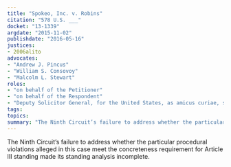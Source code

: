 ```yaml
---
title: "Spokeo, Inc. v. Robins"
citation: "578 U.S. ___"
docket: "13-1339"
argdate: "2015-11-02"
publishdate: "2016-05-16"
justices:
- 2006alito
advocates:
- "Andrew J. Pincus"
- "William S. Consovoy"
- "Malcolm L. Stewart"
roles:
- "on behalf of the Petitioner"
- "on behalf of the Respondent"
- "Deputy Solicitor General, for the United States, as amicus curiae, supporting the Respondent"
tags:
topics:
summary: "The Ninth Circuit’s failure to address whether the particular procedural violations alleged in this case meet the concreteness requirement for Article III standing made its standing analysis incomplete."
---
```

The Ninth Circuit’s failure to address whether the particular procedural violations alleged in this case meet the concreteness requirement for Article III standing made its standing analysis incomplete.

